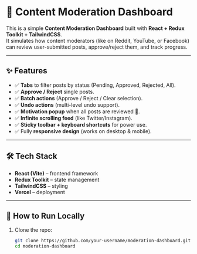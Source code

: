 # 🚦 Content Moderation Dashboard

This is a simple **Content Moderation Dashboard** built with **React + Redux Toolkit + TailwindCSS**.  
It simulates how content moderators (like on Reddit, YouTube, or Facebook) can review user-submitted posts, approve/reject them, and track progress.

---

## ✨ Features
- ✅ **Tabs** to filter posts by status (Pending, Approved, Rejected, All).
- ✅ **Approve / Reject** single posts.
- ✅ **Batch actions** (Approve / Reject / Clear selection).
- ✅ **Undo actions** (multi-level undo support).
- ✅ **Motivation popup** when all posts are reviewed 🎉.
- ✅ **Infinite scrolling feed** (like Twitter/Instagram).
- ✅ **Sticky toolbar + keyboard shortcuts** for power use.
- ✅ Fully **responsive design** (works on desktop & mobile).

---

## 🛠️ Tech Stack
- **React (Vite)** – frontend framework
- **Redux Toolkit** – state management
- **TailwindCSS** – styling
- **Vercel** – deployment

---

## 🚀 How to Run Locally
1. Clone the repo:
   ```bash
   git clone https://github.com/your-username/moderation-dashboard.git
   cd moderation-dashboard
